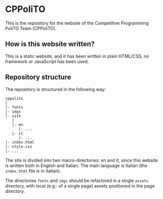 # CPPoliTO

This is the repository for the website of the Competitive Programming PoliTO
Team (CPPoliTO).

## How is this website written?

This is a static website, and it has been written in plain HTML/CSS, no
framework or JavaScript has been used.

## Repository structure

The repository is structured in the following way:

```
cppolito
|
|- fonts
|- imgs
|- site
   |
   |- en
      |- ...
   |- it
      |- ...
|- index.html
|- style.css
|- ...
```

The site is divided into two macro-directories: en and it, since this website is
written both in English and Italian. The main language is Italian (the
`index.html` file is in Italian).

The directories `fonts` and `imgs` should be refactored in a single `assets`
directory, with local (e.g.: of a single page) assets positioned in the page
directory.